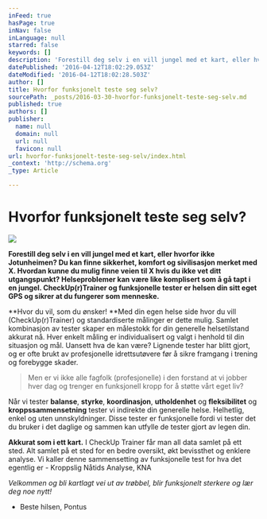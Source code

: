```yaml
---
inFeed: true
hasPage: true
inNav: false
inLanguage: null
starred: false
keywords: []
description: 'Forestill deg selv i en vill jungel med et kart, eller hvorfor ikke Jotunheimen? Du kan finne sikkerhet, komfort og sivilisasjon merket med X. Hvordan kunne du mulig finne veien til X hvis du ikke vet ditt utgangspunkt? Helseproblemer kan være like komplisert som å gå tapt i en jungel. CheckUp®Trainer og funksjonelle tester er helsen din sitt eget GPS og sikrer at du fungerer som menneske.'
datePublished: '2016-04-12T18:02:29.053Z'
dateModified: '2016-04-12T18:02:28.503Z'
author: []
title: Hvorfor funksjonelt teste seg selv?
sourcePath: _posts/2016-03-30-hvorfor-funksjonelt-teste-seg-selv.md
published: true
authors: []
publisher:
  name: null
  domain: null
  url: null
  favicon: null
url: hvorfor-funksjonelt-teste-seg-selv/index.html
_context: 'http://schema.org'
_type: Article

---
```

# Hvorfor funksjonelt teste seg selv?
![](https://the-grid-user-content.s3-us-west-2.amazonaws.com/77f7a017-4fb5-45f4-ab6d-314b58da93b1.jpg)

**Forestill deg selv i en vill jungel med et kart, eller hvorfor ikke Jotunheimen? Du kan finne sikkerhet, komfort og sivilisasjon merket med X. Hvordan kunne du mulig finne veien til X hvis du ikke vet ditt utgangspunkt? Helseproblemer kan være like komplisert som å gå tapt i en jungel. CheckUp(r)Trainer og funksjonelle tester er helsen din sitt eget GPS og sikrer at du fungerer som menneske.**

**Hvor du vil, som du ønsker! **Med din egen helse side hvor du vill (CheckUp(r)Trainer) og standardiserte målinger er dette mulig. Samlet kombinasjon av tester skaper en målestokk for din generelle helsetilstand akkurat nå. Hver enkelt måling er individualisert og valgt i henhold til din situasjon og mål. Uansett hva de kan være? Lignende tester har blitt gjort, og er ofte brukt av profesjonelle idrettsutøvere før å sikre framgang i trening og forebygge skader. 
> 
> Men er vi ikke alle fagfolk (profesjonelle) i den forstand at vi jobber hver dag og trenger en funksjonell kropp for å støtte vårt eget liv? 

Når vi tester **balanse**, **styrke**, **koordinasjon**, **utholdenhet** og **fleksibilitet** og **kroppssammensetning** tester vi indirekte din generelle helse. Helhetlig, enkel og uten unnskyldninger. Disse tester er funksjonelle fordi vi tester det du bruker i det daglige og sammen kan utfylle de tester gjort av legen din. 

**Akkurat som i ett kart.** I CheckUp Trainer får man all data samlet på ett sted. Alt samlet på et sted for en bedre oversikt, økt bevissthet og enklere analyse.  Vi kaller denne sammensetting av funksjonelle test for hva det egentlig er - Kroppslig Nåtids Analyse, KNA 

_Velkommen og bli kartlagt vei ut av trøbbel, blir funksjonelt sterkere og lær deg noe nytt!_

- Beste hilsen, Pontus